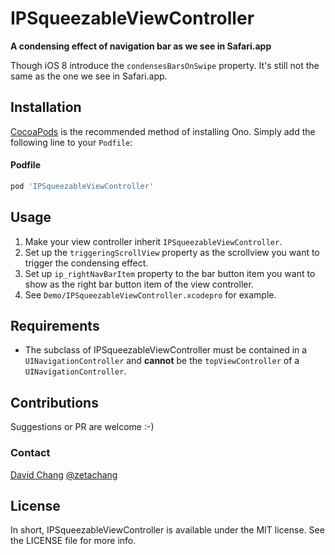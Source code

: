 # IPSqueezableViewController 

**A condensing effect of navigation bar as we see in Safari.app**

Though iOS 8 introduce the `condensesBarsOnSwipe` property. It's still not the same as the one we see in Safari.app.

## Installation

[CocoaPods](http://cocoapods.org) is the recommended method of installing Ono. Simply add the following line to your `Podfile`:

#### Podfile

```ruby
pod 'IPSqueezableViewController'
```

## Usage

1. Make your view controller inherit `IPSqueezableViewController`.
2. Set up the `triggeringScrollView` property as the scrollview you want to trigger the condensing effect.
3. Set up `ip_rightNavBarItem` property to the bar button item you want to show as the right bar button item of the view controller.
4. See `Demo/IPSqueezableViewController.xcodepro` for example.

## Requirements

* The subclass of IPSqueezableViewController must be contained in a `UINavigationController` and **cannot** be the `topViewController` of a `UINavigationController`.

## Contributions

Suggestions or PR are welcome :-)

### Contact

[David Chang](http://github.com/zetachang)
[@zetachang](https://twitter.com/zetachang)

## License

In short, IPSqueezableViewController is available under the MIT license. See the LICENSE file for more info.